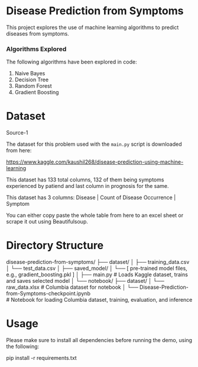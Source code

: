 # Disease Prediction from Symptoms

This project explores the use of machine learning algorithms to predict diseases from symptoms. 

### Algorithms Explored

The following algorithms have been explored in code:

1. Naive Bayes
2. Decision Tree
3. Random Forest
4. Gradient Boosting

# Dataset

Source-1

The dataset for this problem used with the `main.py` script is downloaded from here:

https://www.kaggle.com/kaushil268/disease-prediction-using-machine-learning


This dataset has 133 total columns, 132 of them being symptoms experienced by patiend and last column in prognosis for the same.


This dataset has 3 columns:
Disease  | Count of Disease Occurrence | Symptom

You can either copy paste the whole table from here to an excel sheet or scrape it out using Beautifulsoup.

# Directory Structure

disease-prediction-from-symptoms/
├── dataset/
│   ├── training_data.csv
│   └── test_data.csv
│
├── saved_model/
│   └── [ pre-trained model files, e.g., gradient_boosting.pkl ]
│
├── main.py                # Loads Kaggle dataset, trains and saves selected model
│
└── notebook/
    ├── dataset/
    │   └── raw_data.xlsx  # Columbia dataset for notebook
    │
    └── Disease-Prediction-from-Symptoms-checkpoint.ipynb  
        # Notebook for loading Columbia dataset, training, evaluation, and inference



# Usage

Please make sure to install all dependencies before running the demo, using the following:

pip install -r requirements.txt





